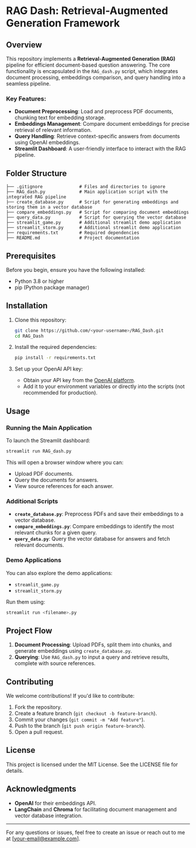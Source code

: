 # RAG Dash: Retrieval-Augmented Generation Framework

## Overview
This repository implements a **Retrieval-Augmented Generation (RAG)** pipeline for efficient document-based question answering. The core functionality is encapsulated in the `RAG_dash.py` script, which integrates document processing, embeddings comparison, and query handling into a seamless pipeline.

### Key Features:
- **Document Preprocessing**: Load and preprocess PDF documents, chunking text for embedding storage.
- **Embeddings Management**: Compare document embeddings for precise retrieval of relevant information.
- **Query Handling**: Retrieve context-specific answers from documents using OpenAI embeddings.
- **Streamlit Dashboard**: A user-friendly interface to interact with the RAG pipeline.

## Folder Structure
```
├── .gitignore              # Files and directories to ignore
├── RAG_dash.py             # Main application script with the integrated RAG pipeline
├── create_database.py      # Script for generating embeddings and storing them in a vector database
├── compare_embeddings.py   # Script for comparing document embeddings
├── query_data.py           # Script for querying the vector database
├── streamlit_game.py       # Additional streamlit demo application
├── streamlit_storm.py      # Additional streamlit demo application
├── requirements.txt        # Required dependencies
├── README.md               # Project documentation
```

## Prerequisites
Before you begin, ensure you have the following installed:
- Python 3.8 or higher
- pip (Python package manager)

## Installation
1. Clone this repository:
   ```bash
   git clone https://github.com/<your-username>/RAG_Dash.git
   cd RAG_Dash
   ```

2. Install the required dependencies:
   ```bash
   pip install -r requirements.txt
   ```

3. Set up your OpenAI API key:
   - Obtain your API key from the [OpenAI platform](https://platform.openai.com/).
   - Add it to your environment variables or directly into the scripts (not recommended for production).

## Usage

### Running the Main Application
To launch the Streamlit dashboard:
```bash
streamlit run RAG_dash.py
```

This will open a browser window where you can:
- Upload PDF documents.
- Query the documents for answers.
- View source references for each answer.

### Additional Scripts
- **`create_database.py`**: Preprocess PDFs and save their embeddings to a vector database.
- **`compare_embeddings.py`**: Compare embeddings to identify the most relevant chunks for a given query.
- **`query_data.py`**: Query the vector database for answers and fetch relevant documents.

### Demo Applications
You can also explore the demo applications:
- `streamlit_game.py`
- `streamlit_storm.py`

Run them using:
```bash
streamlit run <filename>.py
```

## Project Flow
1. **Document Processing**: Upload PDFs, split them into chunks, and generate embeddings using `create_database.py`.
2. **Querying**: Use `RAG_dash.py` to input a query and retrieve results, complete with source references.

## Contributing
We welcome contributions! If you'd like to contribute:
1. Fork the repository.
2. Create a feature branch (`git checkout -b feature-branch`).
3. Commit your changes (`git commit -m "Add feature"`).
4. Push to the branch (`git push origin feature-branch`).
5. Open a pull request.

## License
This project is licensed under the MIT License. See the LICENSE file for details.

## Acknowledgments
- **OpenAI** for their embeddings API.
- **LangChain** and **Chroma** for facilitating document management and vector database integration.

---
For any questions or issues, feel free to create an issue or reach out to me at [your-email@example.com].

